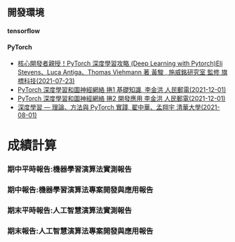 ## 開發環境
#### tensorflow


#### PyTorch
- [核心開發者親授！PyTorch 深度學習攻略 (Deep Learning with Pytorch)Eli Stevens、Luca Antiga、Thomas Viehmann 著 黃駿 , 施威銘研究室 監修 旗標科技(2021-07-23)](https://www.tenlong.com.tw/products/9789863126737?list_name=rd)
- [PyTorch 深度學習和圖神經網絡 捲1 基礎知識, 李金洪 人民郵電(2021-12-01)](https://www.tenlong.com.tw/products/9787115549839?list_name=srh)
- [PyTorch 深度學習和圖神經網絡 捲2 開發應用 李金洪 人民郵電(2021-12-01)](https://www.tenlong.com.tw/products/9787115560926?list_name=srh)
- [深度學習 — 理論、方法與 PyTorch 實踐, 翟中華、孟翔宇 清華大學(2021-08-01)](https://www.tenlong.com.tw/products/9787302568483?list_name=srh)



# 成績計算

### 期中平時報告:機器學習演算法實測報告
### 期中報告:機器學習演算法專案開發與應用報告
### 期末平時報告:人工智慧演算法實測報告
### 期末報告:人工智慧演算法專案開發與應用報告
